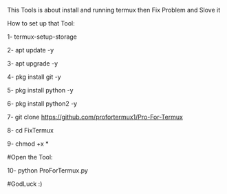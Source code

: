 This Tools is about install and running termux then Fix Problem and Slove it


How to set up that Tool: 


1- termux-setup-storage

2- apt update -y

3- apt upgrade -y

4- pkg install git -y

5- pkg install python -y

6- pkg install python2 -y

7- git clone https://github.com/profortermux1/Pro-For-Termux

8- cd FixTermux

9- chmod +x *

#Open the Tool:

10- python ProForTermux.py



#GodLuck :)
